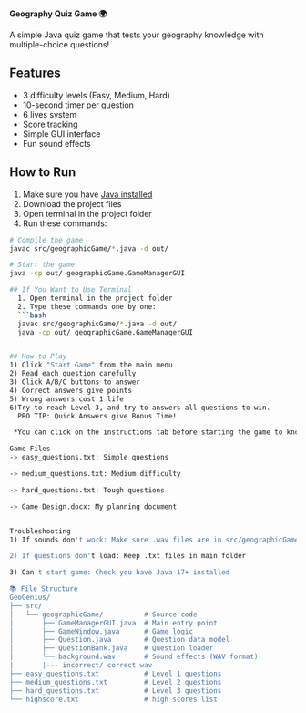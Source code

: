 **Geography Quiz Game 🌍**

A simple Java quiz game that tests your geography knowledge with multiple-choice questions!

## Features
- 3 difficulty levels (Easy, Medium, Hard)
- 10-second timer per question
- 6 lives system
- Score tracking
- Simple GUI interface
- Fun sound effects

## How to Run
  1. Make sure you have [Java installed](https://www.java.com)
  2. Download the project files
  3. Open terminal in the project folder
  4. Run these commands:
  
  ```bash
  # Compile the game
  javac src/geographicGame/*.java -d out/
  
  # Start the game
  java -cp out/ geographicGame.GameManagerGUI

  ## If You Want to Use Terminal
    1. Open terminal in the project folder
    2. Type these commands one by one:
    ```bash
    javac src/geographicGame/*.java -d out/
    java -cp out/ geographicGame.GameManagerGUI


## How to Play
  1) Click "Start Game" from the main menu
  2) Read each question carefully
  3) Click A/B/C buttons to answer
  4) Correct answers give points
  5) Wrong answers cost 1 life
  6)Try to reach Level 3, and try to answers all questions to win.
    PRO TIP: Quick Answers give Bonus Time!

   *You can click on the instructions tab before starting the game to know more about how to play.

Game Files
  -> easy_questions.txt: Simple questions
  
  -> medium_questions.txt: Medium difficulty
  
  -> hard_questions.txt: Tough questions
  
  -> Game Design.docx: My planning document


Troubleshooting
  1) If sounds don't work: Make sure .wav files are in src/geographicGame folder
  
  2) If questions don't load: Keep .txt files in main folder
  
  3) Can't start game: Check you have Java 17+ installed

📚 File Structure
GeoGenius/
├── src/
│   └── geographicGame/          # Source code
│       ├── GameManagerGUI.java  # Main entry point
│       ├── GameWindow.java      # Game logic
│       ├── Question.java        # Question data model
│       ├── QuestionBank.java    # Question loader
│       └── background.wav       # Sound effects (WAV format)
|       |--- incorrect/ correct.wav   
├── easy_questions.txt           # Level 1 questions
├── medium_questions.txt         # Level 2 questions
├── hard_questions.txt           # Level 3 questions
└── highscore.txt                # high scores list



